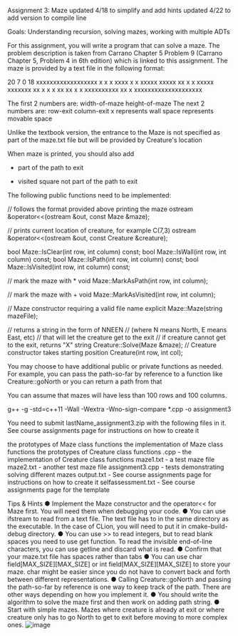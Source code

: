 Assignment 3: Maze
updated 4/18 to simplify and add hints
updated 4/22 to add version to compile line

Goals: Understanding recursion, solving mazes, working with multiple ADTs

For this assignment, you will write a program that can solve a maze. The problem description is taken from Carrano Chapter 5 Problem 9 (Carrano Chapter 5, Problem 4 in 6th edition) which is linked to this assignment.
The maze is provided by a text file in the following format:

20 7
0 18
xxxxxxxxxxxxxxxxxx x 
x     x      xxxx x 
x xxxxx xxxxx  xx x 
x xxxxx xxxxxxx xx x 
x x          xx xx x
x xxxxxxxxxx xx x 
xxxxxxxxxxxxxxxxxxxx


The first 2 numbers are:	width-of-maze	height-of-maze
The next 2 numbers are:	row-exit	column-exit x	represents wall
space	represents movable space

Unlike the textbook version, the entrance to the Maze is not specified as part of the maze.txt file but will be provided by Creature's location

When maze is printed, you should also add

*	part of the path to exit
+	visited square not part of the path to exit

The following public functions need to be implemented:

// follows the format provided above printing the maze ostream &operator<<(ostream &out, const Maze &maze);

// prints current location of creature, for example C(7,3) ostream &operator<<(ostream &out, const Creature &creature);

bool Maze::IsClear(int row, int column) const; bool Maze::IsWall(int row, int column) const; bool Maze::IsPath(int row, int column) const; bool Maze::IsVisited(int row, int column) const;
 
// mark the maze with *
void Maze::MarkAsPath(int row, int column);

// mark the maze with +
void Maze::MarkAsVisited(int row, int column);

// Maze constructor requiring a valid file name explicit Maze::Maze(string mazeFile);


// returns a string in the form of NNEEN
// (where N means North, E means East, etc)
// that will let the creature get to the exit
// if creature cannot get to the exit, returns "X" string Creature::Solve(Maze &maze);
// Creature constructor takes starting position
Creature(int row, int col);

You may choose to have additional public or private functions as needed. For example, you can
pass the path-so-far by reference to a function like Creature::goNorth or you can return a path from that

You can assume that mazes will have less than 100 rows and 100 columns.


g++ -g -std=c++11 -Wall -Wextra -Wno-sign-compare *.cpp -o assignment3



You need to submit lastName_assignment3.zip with the following files in it. See course assignments page for instructions on how to create it

the prototypes of Maze class functions
the implementation of Maze class functions
the prototypes of Creature class functions
.cpp - the implementation of Creature class functions
maze1.txt - a test maze file
maze2.txt - another test maze file
assignment3.cpp - tests demonstrating solving different mazes
output.txt - See course assignments page for instructions on how to create it
selfassessment.txt - See course assignments page for the template
 
Tips & Hints
●	Implement the Maze constructor and the operator<< for Maze first. You will need them when debugging your code.
●	You can use ifstream to read from a text file. The text file has to in the same directory as the executable. In the case of CLion, you will need to put it in cmake-build-debug directory.
●	You can use >> to read integers, but to read blank spaces you need to use get function. To read the invisible end-of-line characters, you can use getline and discard what is read.
●	Confirm that your maze.txt file has spaces rather than tabs
●	You can use char field[MAX_SIZE][MAX_SIZE] or int field[MAX_SIZE][MAX_SIZE] to store your maze. char might be easier since you do not have to convert back and forth between different representations.
●	Calling Creature::goNorth and passing the path-so-far by reference is one way to keep track of the path. There are other ways depending on how you implement it.
●	You should write the algorithm to solve the maze first and then work on adding path string.
●	Start with simple mazes. Mazes where creature is already at exit or where creature only has to go North to get to exit before moving to more complex ones.
![image](https://github.com/Hemza2002/CSS-342-Data-Structures-and-Algorithms/assets/109986729/ece63357-00be-4cf2-8288-a68ae7939e70)
